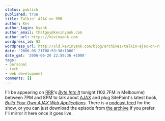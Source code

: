 ```yaml
---
status: publish
published: true
title: Talkin' AJAX on RRR
author: Kev
author_login: kyank
author_email: thatguy@kevinyank.com
author_url: https://kevinyank.com
wordpress_id: 92
wordpress_url: http://old.kevinyank.com/blog/archives/talkin-ajax-on-rrr/
date: '2006-06-21T08:59:36+1000'
date_gmt: '2006-06-20 22:59:36 +1000'
tags:
- personal
- tech
- web development
comments: []
---
```

<p>I'll be appearing on <a href="http://www.rrr.org.au/">RRR</a>'s <a href="http://www.rrr.org.au/onair.php?pid=24"><cite>Byte Into It</cite></a> tonight (102.7FM in Melbourne) between 7PM and 8PM to talk about <acronym title="Asynchronous JavaScript and XML">AJAX</acronym> and plug SitePoint's latest book, <a href="http://www.sitepoint.com/books/ajax1/"><cite>Build Your Own AJAX Web Applications</cite></a>. There is a <a href="http://www.rrr.org.au/archive/byte/bytepod.xml">podcast feed</a> for the show, or you can just download the episode from <a href="http://www.rrr.org.au/onair.php?pid=24">the archive</a> if you prefer. I'll mirror it here once it goes live.</p>
